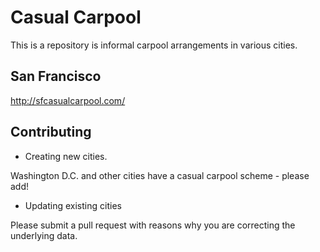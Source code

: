 # Casual Carpool

This is a repository is informal carpool arrangements in various cities.

## San Francisco

http://sfcasualcarpool.com/

## Contributing

* Creating new cities.

Washington D.C. and other cities have a casual carpool scheme - please add!

* Updating existing cities

Please submit a pull request with reasons why you are correcting the underlying data.

